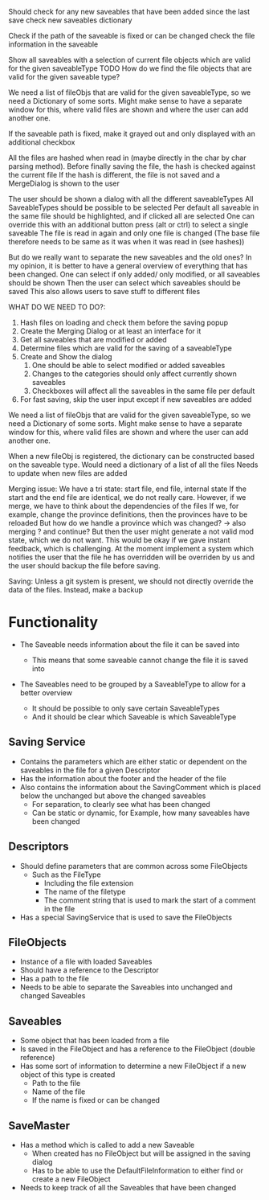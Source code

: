 ﻿Should check for any new saveables that have been added since the last save
check new saveables dictionary

Check if the path of the saveable is fixed or can be changed
check the file information in the saveable

Show all saveables with a selection of current file objects which are valid for the given saveableType
TODO How do we find the file objects that are valid for the given saveable type?

We need a list of fileObjs that are valid for the given saveableType, so we need a Dictionary of some sorts.
Might make sense to have a separate window for this, where valid files are shown and where the user can add another one.

If the saveable path is fixed, make it grayed out and only displayed with an additional checkbox


All the files are hashed when read in (maybe directly in the char by char parsing method).
Before finally saving the file, the hash is checked against the current file
If the hash is different, the file is not saved and a MergeDialog is shown to the user

The user should be shown a dialog with all the different saveableTypes
All SaveableTypes should be possible to be selected
Per default all saveable in the same file should be highlighted, and if clicked all are selected
One can override this with an additional button press (alt or ctrl) to select a single saveable
The file is read in again and only one file is changed (The base file therefore needs to be same as it was when it was read in (see hashes))

But do we really want to separate the new saveables and the old ones?
In my opinion, it is better to have a general overview of everything that has been changed.
One can select if only added/ only modified, or all saveables should be shown
Then the user can select which saveables should be saved
This also allows users to save stuff to different files


WHAT DO WE NEED TO DO?:
1. Hash files on loading and check them before the saving popup
2. Create the Merging Dialog or at least an interface for it
3. Get all saveables that are modified or added
4. Determine files which are valid for the saving of a saveableType
5. Create and Show the dialog
   1. One should be able to select modified or added saveables
   2. Changes to the categories should only affect currently shown saveables
   3. Checkboxes will affect all the saveables in the same file per default
6. For fast saving, skip the user input except if new saveables are added

We need a list of fileObjs that are valid for the given saveableType, so we need a Dictionary of some sorts.
Might make sense to have a separate window for this, where valid files are shown and where the user can add another one.

When a new fileObj is registered, the dictionary can be constructed based on the saveable type.
Would need a dictionary of a list of all the files
Needs to update when new files are added

Merging issue:
We have a tri state: start file, end file, internal state
If the start and the end file are identical, we do not really care.
However, if we merge, we have to think about the dependencies of the files
If we, for example, change the province definitions, then the provinces have to be reloaded
But how do we handle a province which was changed? → also merging ? and continue? But then the user might generate a not valid mod state, which we do not want.
This would be okay if we gave instant feedback, which is challenging.
At the moment implement a system which notifies the user that the file he has overridden will be overriden by us and the user should backup the file before saving.


Saving:
Unless a git system is present, we should not directly override the data of the files. Instead, make a backup

# Functionality

- The Saveable needs information about the file it can be saved into
    - This means that some saveable cannot change the file it is saved into

- The Saveables need to be grouped by a SaveableType to allow for a better overview
  - It should be possible to only save certain SaveableTypes
  - And it should be clear which Saveable is which SaveableType

## Saving Service
   - Contains the parameters which are either static or dependent on the saveables in the file for a given Descriptor
   - Has the information about the footer and the header of the file
   - Also contains the information about the SavingComment which is placed below the unchanged but above the changed saveables
     - For separation, to clearly see what has been changed
     - Can be static or dynamic, for Example, how many saveables have been changed
## Descriptors
   - Should define parameters that are common across some FileObjects
     - Such as the FileType
       - Including the file extension
       - The name of the filetype
       - The comment string that is used to mark the start of a comment in the file
   - Has a special SavingService that is used to save the FileObjects
## FileObjects
   - Instance of a file with loaded Saveables
   - Should have a reference to the Descriptor
   - Has a path to the file
   - Needs to be able to separate the Saveables into unchanged and changed Saveables
## Saveables
   - Some object that has been loaded from a file
   - Is saved in the FileObject and has a reference to the FileObject (double reference)
   - Has some sort of information to determine a new FileObject if a new object of this type is created
     - Path to the file
     - Name of the file
     - If the name is fixed or can be changed
## SaveMaster
   - Has a method which is called to add a new Saveable
     - When created has no FileObject but will be assigned in the saving dialog
     - Has to be able to use the DefaultFileInformation to either find or create a new FileObject
   - Needs to keep track of all the Saveables that have been changed
